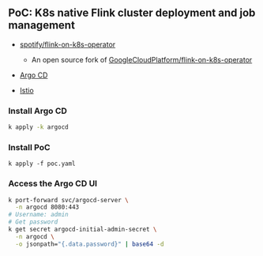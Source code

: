 
## PoC: K8s native Flink cluster deployment and job management

* [spotify/flink-on-k8s-operator](https://github.com/spotify/flink-on-k8s-operator)
  - An open source fork of [GoogleCloudPlatform/flink-on-k8s-operator](https://github.com/GoogleCloudPlatform/flink-on-k8s-operator)

* [Argo CD](https://github.com/argoproj/argo-cd)
* [Istio](https://github.com/istio/istio)

### Install Argo CD

```zsh
k apply -k argocd
```

### Install PoC

```
k apply -f poc.yaml
```

### Access the Argo CD UI

```zsh
k port-forward svc/argocd-server \
  -n argocd 8080:443
# Username: admin
# Get password
k get secret argocd-initial-admin-secret \
  -n argocd \
  -o jsonpath="{.data.password}" | base64 -d
```
